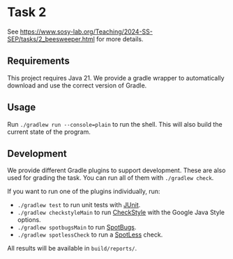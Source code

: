 # Task 2

See https://www.sosy-lab.org/Teaching/2024-SS-SEP/tasks/2_beesweeper.html
for more details.

## Requirements

This project requires Java 21.
We provide a gradle wrapper to automatically download and use the correct version of Gradle.

## Usage

Run `./gradlew run --console=plain` to run the shell.
This will also build the current state of the program.


## Development

We provide different Gradle plugins to support development.
These are also used for grading the task.
You can run all of them with `./gradlew check`.

If you want to run one of the plugins individually, run:

* `./gradlew test` to run unit tests with [JUnit](https://junit.org/junit5/).
* `./gradlew checkstyleMain` to run [CheckStyle](https://checkstyle.sourceforge.io/) with the Google Java Style options.
* `./gradlew spotbugsMain` to run [SpotBugs](https://spotbugs.github.io/).
* `./gradlew spotlessCheck` to run a [SpotLess](https://github.com/diffplug/spotless/) check.

All results will be available in `build/reports/`.
